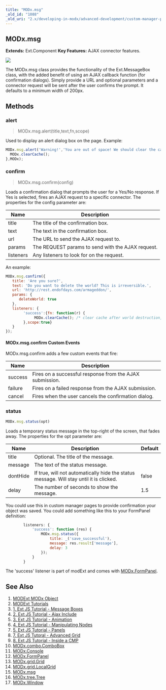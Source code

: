```yaml
---
title: "MODx.msg"
_old_id: "1088"
_old_uri: "2.x/developing-in-modx/advanced-development/custom-manager-pages/modext/modx.msg"
---
```


## MODx.msg

**Extends:** Ext.Component 
**Key Features:** AJAX connector features.

![](/download/attachments/18678080/confirm.png?version=1&modificationDate=1302195122000)

The MODx.msg class provides the functionality of the Ext.MessageBox class, with the added benefit of using an AJAX callback function (for confirmation dialogs). Simply provide a URL and optional parameters and a connector request will be sent after the user confirms the prompt. It defaults to a minimum width of 200px.

## Methods

### alert

> MODx.msg.alert(title,text,fn,scope)

Used to display an alert dialog box on the page. Example:

``` js 
MODx.msg.alert('Warning!','You are out of space! We should clear the cache.',function() {
  MODx.clearCache();
},MODx);
```

### confirm

> MODx.msg.confirm(config)

Loads a confirmation dialog that prompts the user for a Yes/No response. If Yes is selected, fires an AJAX request to a specific connector. The properties for the config parameter are:

| Name      | Description                                       |
| --------- | ------------------------------------------------- |
| title     | The title of the confirmation box.                |
| text      | The text in the confirmation box.                 |
| url       | The URL to send the AJAX request to.              |
| params    | The REQUEST params to send with the AJAX request. |
| listeners | Any listeners to look for on the request.         |

An example:

``` js 
MODx.msg.confirm({
   title: 'Are you sure?',
   text: 'Do you want to delete the world? This is irreversible.',
   url: 'http://rest.endofdays.com/armageddon/',
   params: {
      deleteWorld: true
   },
   listeners: {
        'success':{fn: function(r) {
             MODx.clearCache(); /* clear cache after world destruction, so we dont have latent data */
        },scope:true}
   }
});
```

#### MODx.msg.confirm Custom Events

MODx.msg.confirm adds a few custom events that fire:

| Name    | Description                                              |
| ------- | -------------------------------------------------------- |
| success | Fires on a successful response from the AJAX submission. |
| failure | Fires on a failed response from the AJAX submission.     |
| cancel  | Fires when the user cancels the confirmation dialog.     |

### status

``` js 
MODx.msg.status(opt)
```

Loads a temporary status message in the top-right of the screen, that fades away. The properties for the opt parameter are:

| Name     | Description                                                                             | Default |
| -------- | --------------------------------------------------------------------------------------- | ------- |
| title    | Optional. The title of the message.                                                     |         |
| message  | The text of the status message.                                                         |         |
| dontHide | If true, will not automatically hide the status message. Will stay until it is clicked. | false   |
| delay    | The number of seconds to show the message.                                              | 1.5     |

You could use this in custom manager pages to provide confirmation your object was saved. You could add something like this to your FormPanel definition:

``` js 
        listeners: {
            'success': function (res) {
                MODx.msg.status({
                    title: _('save_successful'),
                    message: res.result['message'],
                    delay: 3
                });
            }
        }
```

The 'success' listener is part of modExt and comes with [MODx.FormPanel](developing-in-modx/advanced-development/custom-manager-pages/modext/modx.formpanel "MODx.FormPanel").

## See Also

1. [MODExt MODx Object](developing-in-modx/advanced-development/custom-manager-pages/modext/modext-modx-object)
2. [MODExt Tutorials](developing-in-modx/advanced-development/custom-manager-pages/modext/modext-tutorials)
  1. [1. Ext JS Tutorial - Message Boxes](developing-in-modx/advanced-development/custom-manager-pages/modext/modext-tutorials/1.-ext-js-tutorial-message-boxes)
  2. [2. Ext JS Tutorial - Ajax Include](developing-in-modx/advanced-development/custom-manager-pages/modext/modext-tutorials/2.-ext-js-tutorial-ajax-include)
  3. [3. Ext JS Tutorial - Animation](developing-in-modx/advanced-development/custom-manager-pages/modext/modext-tutorials/3.-ext-js-tutorial-animation)
  4. [4. Ext JS Tutorial - Manipulating Nodes](developing-in-modx/advanced-development/custom-manager-pages/modext/modext-tutorials/4.-ext-js-tutorial-manipulating-nodes)
  5. [5. Ext JS Tutorial - Panels](developing-in-modx/advanced-development/custom-manager-pages/modext/modext-tutorials/5.-ext-js-tutorial-panels)
  6. [7. Ext JS Tutoral - Advanced Grid](developing-in-modx/advanced-development/custom-manager-pages/modext/modext-tutorials/7.-ext-js-tutoral-advanced-grid)
  7. [8. Ext JS Tutorial - Inside a CMP](developing-in-modx/advanced-development/custom-manager-pages/modext/modext-tutorials/8.-ext-js-tutorial-inside-a-cmp)
3. [MODx.combo.ComboBox](developing-in-modx/advanced-development/custom-manager-pages/modext/modx.combo.combobox)
4. [MODx.Console](developing-in-modx/advanced-development/custom-manager-pages/modext/modx.console)
5. [MODx.FormPanel](developing-in-modx/advanced-development/custom-manager-pages/modext/modx.formpanel)
6. [MODx.grid.Grid](developing-in-modx/advanced-development/custom-manager-pages/modext/modx.grid.grid)
7. [MODx.grid.LocalGrid](developing-in-modx/advanced-development/custom-manager-pages/modext/modx.grid.localgrid)
8. [MODx.msg](developing-in-modx/advanced-development/custom-manager-pages/modext/modx.msg)
9. [MODx.tree.Tree](developing-in-modx/advanced-development/custom-manager-pages/modext/modx.tree.tree)
10. [MODx.Window](developing-in-modx/advanced-development/custom-manager-pages/modext/modx.window)